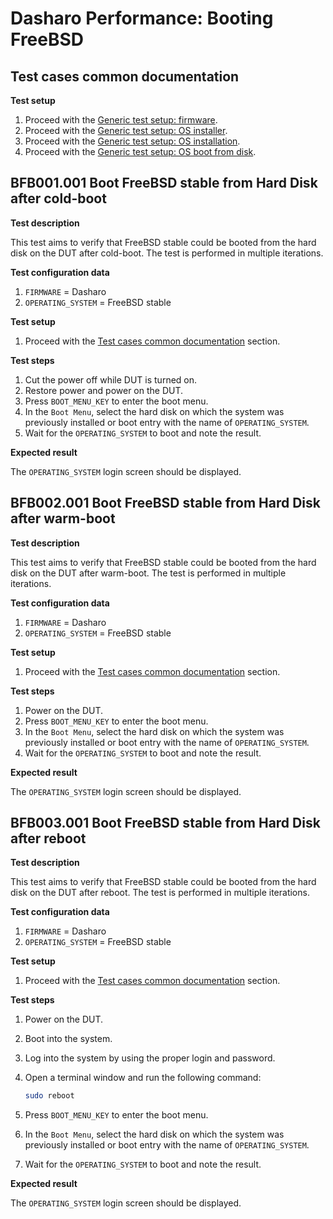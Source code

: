 # Dasharo Performance: Booting FreeBSD

## Test cases common documentation

**Test setup**

1. Proceed with the
   [Generic test setup: firmware](../../generic-test-setup/#firmware).
1. Proceed with the
   [Generic test setup: OS installer](../../generic-test-setup/#os-installer).
1. Proceed with the
   [Generic test setup: OS installation](../../generic-test-setup/#os-installation).
1. Proceed with the
   [Generic test setup: OS boot from disk](../../generic-test-setup/#os-boot-from-disk).

## BFB001.001 Boot FreeBSD stable from Hard Disk after cold-boot

**Test description**

This test aims to verify that FreeBSD stable could be booted from the hard disk
on the DUT after cold-boot. The test is performed in multiple iterations.

**Test configuration data**

1. `FIRMWARE` = Dasharo
1. `OPERATING_SYSTEM` = FreeBSD stable

**Test setup**

1. Proceed with the
   [Test cases common documentation](#test-cases-common-documentation) section.

**Test steps**

1. Cut the power off while DUT is turned on.
1. Restore power and power on the DUT.
1. Press `BOOT_MENU_KEY` to enter the boot menu.
1. In the `Boot Menu`, select the hard disk on which the system was previously
   installed or boot entry with the name of `OPERATING_SYSTEM`.
1. Wait for the `OPERATING_SYSTEM` to boot and note the result.

**Expected result**

The `OPERATING_SYSTEM` login screen should be displayed.

## BFB002.001 Boot FreeBSD stable from Hard Disk after warm-boot

**Test description**

This test aims to verify that FreeBSD stable could be booted from the hard disk
on the DUT after warm-boot. The test is performed in multiple iterations.

**Test configuration data**

1. `FIRMWARE` = Dasharo
1. `OPERATING_SYSTEM` = FreeBSD stable

**Test setup**

1. Proceed with the
   [Test cases common documentation](#test-cases-common-documentation) section.

**Test steps**

1. Power on the DUT.
1. Press `BOOT_MENU_KEY` to enter the boot menu.
1. In the `Boot Menu`, select the hard disk on which the system was previously
   installed or boot entry with the name of `OPERATING_SYSTEM`.
1. Wait for the `OPERATING_SYSTEM` to boot and note the result.

**Expected result**

The `OPERATING_SYSTEM` login screen should be displayed.

## BFB003.001 Boot FreeBSD stable from Hard Disk after reboot

**Test description**

This test aims to verify that FreeBSD stable could be booted from the hard disk
on the DUT after reboot. The test is performed in multiple iterations.

**Test configuration data**

1. `FIRMWARE` = Dasharo
1. `OPERATING_SYSTEM` = FreeBSD stable

**Test setup**

1. Proceed with the
   [Test cases common documentation](#test-cases-common-documentation) section.

**Test steps**

1. Power on the DUT.
1. Boot into the system.
1. Log into the system by using the proper login and password.
1. Open a terminal window and run the following command:

    ```bash
    sudo reboot
    ```

1. Press `BOOT_MENU_KEY` to enter the boot menu.
1. In the `Boot Menu`, select the hard disk on which the system was previously
   installed or boot entry with the name of `OPERATING_SYSTEM`.
1. Wait for the `OPERATING_SYSTEM` to boot and note the result.

**Expected result**

The `OPERATING_SYSTEM` login screen should be displayed.
